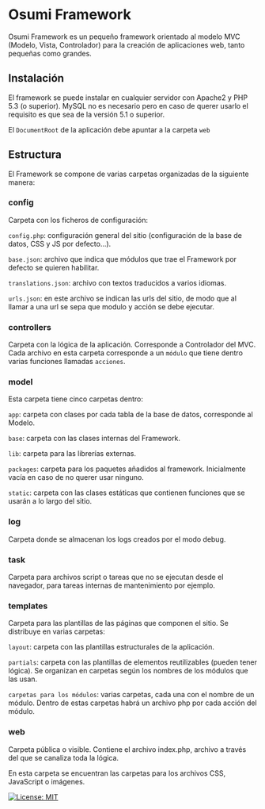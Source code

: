Osumi Framework
===============

Osumi Framework es un pequeño framework orientado al modelo MVC (Modelo, Vista, Controlador) para la creación de aplicaciones web, tanto pequeñas como grandes.

## Instalación
El framework se puede instalar en cualquier servidor con Apache2 y PHP 5.3 (o superior). MySQL no es necesario pero en caso de querer usarlo el requisito es que sea de la versión 5.1 o superior.

El `DocumentRoot` de la aplicación debe apuntar a la carpeta `web`

## Estructura
El Framework se compone de varias carpetas organizadas de la siguiente manera:

### config
Carpeta con los ficheros de configuración:

`config.php`: configuración general del sitio (configuración de la base de datos, CSS y JS por defecto...).

`base.json`: archivo que indica que módulos que trae el Framework por defecto se quieren habilitar.

`translations.json`: archivo con textos traducidos a varios idiomas.

`urls.json`: en este archivo se indican las urls del sitio, de modo que al llamar a una url se sepa que modulo y acción se debe ejecutar.

### controllers
Carpeta con la lógica de la aplicación. Corresponde a Controlador del MVC. Cada archivo en esta carpeta corresponde a un `módulo` que tiene dentro varias funciones llamadas `acciones`.

### model
Esta carpeta tiene cinco carpetas dentro:

`app`: carpeta con clases por cada tabla de la base de datos, corresponde al Modelo.

`base`: carpeta con las clases internas del Framework.

`lib`: carpeta para las librerías externas.

`packages`: carpeta para los paquetes añadidos al framework. Inicialmente vacía en caso de no querer usar ninguno.

`static`: carpeta con las clases estáticas que contienen funciones que se usarán a lo largo del sitio.

### log
Carpeta donde se almacenan los logs creados por el modo debug.

### task
Carpeta para archivos script o tareas que no se ejecutan desde el navegador, para tareas internas de mantenimiento por ejemplo.

### templates
Carpeta para las plantillas de las páginas que componen el sitio. Se distribuye en varias carpetas:

`layout`: carpeta con las plantillas estructurales de la aplicación.

`partials`: carpeta con las plantillas de elementos reutilizables (pueden tener lógica). Se organizan en carpetas según los nombres de los módulos que las usan.

`carpetas para los módulos`: varias carpetas, cada una con el nombre de un módulo. Dentro de estas carpetas habrá un archivo php por cada acción del módulo.

### web
Carpeta pública o visible. Contiene el archivo index.php, archivo a través del que se canaliza toda la lógica.

En esta carpeta se encuentran las carpetas para los archivos CSS, JavaScript o imágenes.


[![License: MIT](https://img.shields.io/badge/License-MIT-yellow.svg)](https://opensource.org/licenses/MIT)


